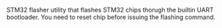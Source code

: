 STM32 flasher utility that flashes STM32 chips thorugh the builtin UART bootloader. You need to reset chip before issuing the flashing command. 
